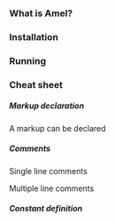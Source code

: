 ### What is Amel?

### Installation

### Running

### Cheat sheet

##### Markup declaration
A markup can be declared

##### Comments
Single line comments

Multiple line comments

##### Constant definition
